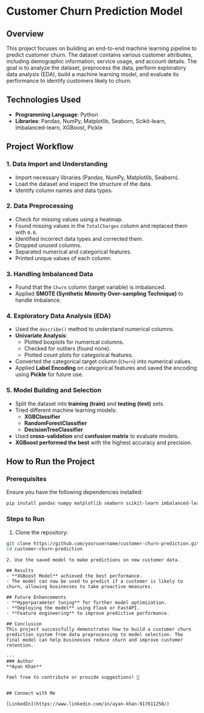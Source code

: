 # Customer Churn Prediction Model

## Overview

This project focuses on building an end-to-end machine learning pipeline to predict customer churn. The dataset contains various customer attributes, including demographic information, service usage, and account details. The goal is to analyze the dataset, preprocess the data, perform exploratory data analysis (EDA), build a machine learning model, and evaluate its performance to identify customers likely to churn.

## Technologies Used

- **Programming Language**: Python
- **Libraries**: Pandas, NumPy, Matplotlib, Seaborn, Scikit-learn, Imbalanced-learn, XGBoost, Pickle

## Project Workflow

### 1. Data Import and Understanding

- Import necessary libraries (Pandas, NumPy, Matplotlib, Seaborn).
- Load the dataset and inspect the structure of the data.
- Identify column names and data types.

### 2. Data Preprocessing

- Check for missing values using a heatmap.
- Found missing values in the `TotalCharges` column and replaced them with `0.0`.
- Identified incorrect data types and corrected them.
- Dropped unused columns.
- Separated numerical and categorical features.
- Printed unique values of each column.

### 3. Handling Imbalanced Data

- Found that the `Churn` column (target variable) is imbalanced.
- Applied **SMOTE (Synthetic Minority Over-sampling Technique)** to handle imbalance.

### 4. Exploratory Data Analysis (EDA)

- Used the `describe()` method to understand numerical columns.
- **Univariate Analysis**:
  - Plotted boxplots for numerical columns.
  - Checked for outliers (found none).
  - Plotted count plots for categorical features.
- Converted the categorical target column (`Churn`) into numerical values.
- Applied **Label Encoding** on categorical features and saved the encoding using **Pickle** for future use.

### 5. Model Building and Selection

- Split the dataset into **training (train)** and **testing (test)** sets.
- Tried different machine learning models:
  - **XGBClassifier**
  - **RandomForestClassifier**
  - **DecisionTreeClassifier**
- Used **cross-validation** and **confusion matrix** to evaluate models.
- **XGBoost performed the best** with the highest accuracy and precision.

## How to Run the Project

### Prerequisites

Ensure you have the following dependencies installed:

```bash
pip install pandas numpy matplotlib seaborn scikit-learn imbalanced-learn xgboost pickle-mixin
```

### Steps to Run

1. Clone the repository:

```bash
git clone https://github.com/yourusername/customer-churn-prediction.git
cd customer-churn-prediction
```

```
2. Use the saved model to make predictions on new customer data.

## Results
- **XGBoost Model** achieved the best performance.
- The model can now be used to predict if a customer is likely to churn, allowing businesses to take proactive measures.

## Future Enhancements
- **Hyperparameter tuning** for further model optimization.
- **Deploying the model** using Flask or FastAPI.
- **Feature engineering** to improve predictive performance.

## Conclusion
This project successfully demonstrates how to build a customer churn prediction system from data preprocessing to model selection. The final model can help businesses reduce churn and improve customer retention.

---
### Author
**Ayan Khan**

Feel free to contribute or provide suggestions! 🚀


## Connect with Me

[LinkedIn](https://www.linkedin.com/in/ayan-khan-917611250/)
```
